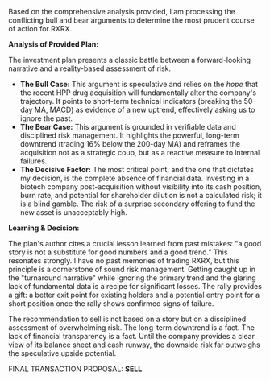 Based on the comprehensive analysis provided, I am processing the conflicting bull and bear arguments to determine the most prudent course of action for RXRX.

**Analysis of Provided Plan:**

The investment plan presents a classic battle between a forward-looking narrative and a reality-based assessment of risk.

*   **The Bull Case:** This argument is speculative and relies on the *hope* that the recent HPP drug acquisition will fundamentally alter the company's trajectory. It points to short-term technical indicators (breaking the 50-day MA, MACD) as evidence of a new uptrend, effectively asking us to ignore the past.
*   **The Bear Case:** This argument is grounded in verifiable data and disciplined risk management. It highlights the powerful, long-term downtrend (trading 16% below the 200-day MA) and reframes the acquisition not as a strategic coup, but as a reactive measure to internal failures.
*   **The Decisive Factor:** The most critical point, and the one that dictates my decision, is the complete absence of financial data. Investing in a biotech company post-acquisition without visibility into its cash position, burn rate, and potential for shareholder dilution is not a calculated risk; it is a blind gamble. The risk of a surprise secondary offering to fund the new asset is unacceptably high.

**Learning & Decision:**

The plan's author cites a crucial lesson learned from past mistakes: "a good story is not a substitute for good numbers and a good trend." This resonates strongly. I have no past memories of trading RXRX, but this principle is a cornerstone of sound risk management. Getting caught up in the "turnaround narrative" while ignoring the primary trend and the glaring lack of fundamental data is a recipe for significant losses. The rally provides a gift: a better exit point for existing holders and a potential entry point for a short position once the rally shows confirmed signs of failure.

The recommendation to sell is not based on a story but on a disciplined assessment of overwhelming risk. The long-term downtrend is a fact. The lack of financial transparency is a fact. Until the company provides a clear view of its balance sheet and cash runway, the downside risk far outweighs the speculative upside potential.

FINAL TRANSACTION PROPOSAL: **SELL**
